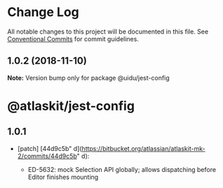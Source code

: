 # Change Log

All notable changes to this project will be documented in this file.
See [Conventional Commits](https://conventionalcommits.org) for commit guidelines.

## 1.0.2 (2018-11-10)

**Note:** Version bump only for package @uidu/jest-config





# @atlaskit/jest-config

## 1.0.1
- [patch] [44d9c5b"
d](https://bitbucket.org/atlassian/atlaskit-mk-2/commits/44d9c5b"
d):

  - ED-5632: mock Selection API globally; allows dispatching before Editor finishes mounting
